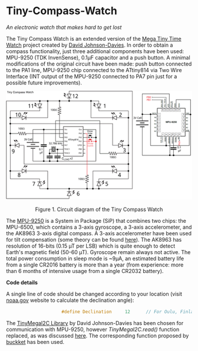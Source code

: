 # Tiny-Compass-Watch
*An electronic watch that makes hard to get lost*

The Tiny Compass Watch is an extended version of the [Mega Tiny Time Watch](https://github.com/technoblogy/mega-tiny-time-watch/) project created by [David Johnson-Davies](https://github.com/technoblogy). In order to obtain a compass functionality, just three additional components have been used: MPU-9250 (TDK InvenSense), 0.1µF capacitor and a push button. A minimal modifications of the original circuit have been made: push button connected to the PA1 line, MPU-9250 chip connected to the ATtiny814 via Two Wire Interface (INT output of the MPU-9250 connected to PA7 pin just for a possible future improvements).

![Circuit of the Tiny Compass Watch](figures/circuit.png)
<p align="center">Figure 1. Circuit diagram of the Tiny Compass Watch

  The [MPU-9250](https://invensense.tdk.com/products/motion-tracking/9-axis/mpu-9250/) is a System in Package (SiP) that combines two chips: the MPU-6500, which contains a 3-axis gyroscope, a 3-axis accelerometer, and the AK8963 3-axis digital compass. A 3-axis accelerometer have been used for tilt compensation (some theory can be found [here](https://ieeexplore.ieee.org/abstract/document/838300)). The AK8963 has resolution of 16-bits (0.15 µT per LSB) which is quite enough to detect Earth's magnetic field (50-60 µT). Gyroscope remain always not active. The total power consumption in sleep mode is ~9µA, an estimated battery life from a single CR2016 battery is more than a year (from experience: more than 6 months of intensive usage from a single CR2032 battery).
  
  **Code details**
  
  A single line of code should be changed according to your location (visit [noaa.gov](https://www.ngdc.noaa.gov/geomag/calculators/magcalc.shtml#declination) website to calculate the declination angle):
  ```C++
                       #define Declination     12      // For Oulu, Finland ~ +12 deg (2021 year)
```
  The [TinyMegaI2C Library](https://github.com/technoblogy/tiny-mega-i2c) by David Johnson-Davies has been chosen for communication with MPU-9250, however *TinyMegaI2C.read()* function replaced, as was discussed [here](https://github.com/technoblogy/tiny-mega-i2c/issues/3). The corresponding function proposed by [buckket](https://gist.github.com/buckket/09619e6cdc5dee056d41bfb57065db81) has been used.
